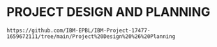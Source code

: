 # PROJECT DESIGN AND PLANNING 
    https://github.com/IBM-EPBL/IBM-Project-17477-1659672111/tree/main/Project%20Design%20%26%20Planning

